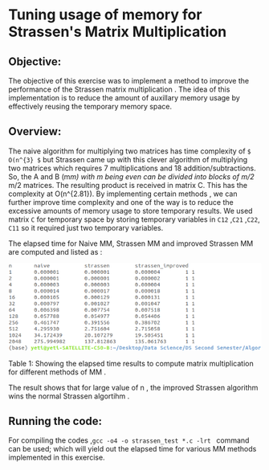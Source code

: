 # Tuning usage of memory  for Strassen's Matrix Multiplication


## Objective:
 The objective of this exercise was to implement a method to improve the performance of the Strassen matrix multiplication . The idea of this implementation is to reduce the amount of auxillary memory usage by effectively reusing the temporary memory space.


## Overview:
The naive algorithm for multiplying two matrices has time complexity of `$ O(n^{3} $` but Strassen came up with this clever algorithm of multiplying two matrices which requires  7 multiplications and 18 addition/subtractions. So, the A and B (m*m) with m being even can be divided into blocks of m/2* m/2 matrices. The resulting product is received in matrix C. This has the complexity at O(n^{2.81}). By implementing certain methods , we can further improve time complexity and one of the way is to reduce the excessive amounts of memory usage to store temporary results. We used matrix `C` for temporary space by storing temporary variables in `C12` ,`C21` ,`C22`, `C11` so it required just two temporary variables.

The elapsed time for Naive  MM, Strassen MM and improved Strassen MM are computed and listed as :

![](Snapshot/strassen_timing.png )

Table 1: Showing the elapsed time results to compute matrix multiplication for different methods of MM .

The result shows that for large value of n , the improved Strassen algorithm wins the normal Strassen algortihm .



 ## Running the code:

 For compiling the codes ,`gcc -o4 -o strassen_test *.c -lrt ` command can be used; which will yield out the elapsed time for various MM methods implemented in this exercise.
